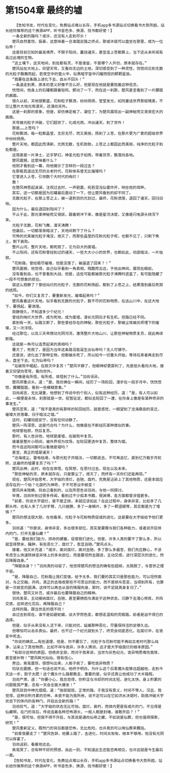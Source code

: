 # 第1504章 最终的墟
        【告知书友，时代在变化，免费站点难以长存，手机app多书源站点切换看书大势所趋，站长给你推荐的这个换源APP，听书音色多、换源、找书都好使！】
       一条全新的路吗？或许，还没有人走到尽头！
       楚风自然喜悦，振奋，这意味着一旦谁踏足路之终点，那或许就可以盘坐在那里，成为一位仙帝！
       这是目前已知的最高境界，不限于阳间，囊括诸天，甚至连上苍都算上，当下还从未听闻有高过此境的生物。
       “这土壤下，这天地间，到处都有灵，不是谁留，不是哪个人开创，原本就存在。”
       楚风站在大地上，仰望天穹，又看向无边的土地，深切感受到了一种灵性，恍惚间见到无数的光粒子飘舞而起，若夜空中的萤火中，似黑暗宇宙中闪耀而现的颗颗星辰。
       “我要在这条路上进化下去，自从不回头！”
       一条道走到黑，原本的意义好像不怎么好，但是现在他就是要抱着这种信念。
       恍惚间，他身上的石罐都跟着轻鸣，颤动了一下，而在这一刹那，楚风甚至看到了一片朦胧的画面。
       很久以前，天地很繁盛，花粉粒子飘洒，纷纷扬扬，莹莹发光，如同童话世界那般瑰美，不仅让整片大地光雨漫天，还涌向天外。
       这是一刹那的景象，但是，却仿佛定格了，凝住了，为楚风展现出一副神秘而又渐渐宏大的画面。
       天穹被光粒子冲破，它们超世了，化成光雨，冲出诸天，到了世外！
       那是……上苍吗？
       花粉飘洒，每一粒都晶莹，无穷无尽，而又美丽，扬到了上苍，在那片更为广袤的超级世界中纷纷扬扬。
       整片天地，都因此而清新，光雨无数，生机勃勃，上苍之上都因此而美丽，纯净的光粒子到处都是。
       这简直是一片净土，近乎梦幻，神圣光粒子如雨，带着芬芳，飘落向各地。
       楚风震撼，这意味着什么？
       他刚才看到这一幕，向他揭示了怎样的一段过去？
       在那极其遥远无尽的古老时代，花粉体系曾无比璀璨吗？
       它曾进入上苍，引领数个大时代的绚烂！
       轰！
       在楚风神思起波澜，注视过去时，一声剧震，宛若混沌仙雷炸开，响在他的耳畔。
       其实，这一切都是因为石罐最后震动了一下，但让楚风看到的却不同了。
       无数光粒子，在那上苍之上，被一道刺目的光划过，最终，花粉洒落，退回了诸天，回归旧地。
       因为什么，最后退回到阳间了？
       不止于此，那光束神秘而又很妖，跟着俯冲下来，像是星河决堤，又像是闪电源头倾泻下来。
       光粒子无数，花粉飞舞，漫天沸腾！
       但最后，一切都渐渐暗淡了，天地间剩下了什么？
       可怖的光束被光粒子淹没，熄灭了，而那些晶莹的花粉光粒子呢，也都不见了，只剩下焦土，剩下衰败。
       整片山河，整片天地，都死寂了，沦为巨大的废墟。
       不止阳间，还有花粉曾经到过的诸天，一些大大小小的世界，也都如此，彻底暗淡，一片枯寂。
       “花粉路，曾经极尽璀璨，但是没落了，被逼退了回来？！”
       楚风震撼，他觉得，自己似乎看到一角真相，残酷而古远，于他出神间，展现在眼前。
       没有看到血，也不曾看到大战，但是，这些可能都被那光粒子沸腾时遮盖了，有可能隐藏了一段不可想象的悲壮。
       就这么寂静了？曾经灿烂的光粒子，无数的花粉扬起，都到了上苍之上，结果落到最后死寂的结局。
       “如今，你们又复苏了，要重新发光，璀璨起来吗？”
       楚风看着这片天地，似乎看到无数的光粒子，数不尽的花粉物质，在这山川中，在这大地下，要扬起，要洒落。
       寂静很久，不知道多少个纪元！
       曾经的绚烂大世界，成为死地，成为废墟，漫长光阴后才有生机，但路已经不同。
       直到有一天，仙路又断了，那些曾经存在的神秘，那些光粒子，那被尘埃被灰烬埋下的璀璨，又一次浮现。
       经过那位，以及三天帝搅动光阴河流，激荡整片大地山川，让那些神秘物质复苏，就此再续断路。
       这就是一角可以连贯起来的真相吗？
       覆灭了，死寂了，是因为当年这条路没能诞生出仙帝吗？无人可镇守。
       还是说，进化出了那种生物，但都被杀死了，所以如今一切重头开始，等待后来者再走到尽头，盘坐下去，化为仙帝吗？
       “在破败中崛起，在寂灭中复苏！”楚风平静了，但眼神却更犀利了，先是低头看向大地，接着又仰望向苍穹，看向世外。
       “你像是有所悟，有所感，体悟到了什么。”羽尚讶异。
       楚风郑重点头，道：“是，我仿佛在一瞬间，经历了一场轮回，漫步在一段岁月中，恍恍惚惚，朦朦胧胧，看到一些模糊景象。”
       羽尚闻言，无比凝重，他想到了传说中的个别人，似有这种经历，道：“是，有人可以如此，一眼便是永恒，刹那就是一世，短暂驻足，都似去轮回了一遭，在你身上像是有某种奇异的事发生。”
       楚风苦笑，道：“我不是真的有那样的轮回经历，就是感觉，一眼望到了沧海桑田的变迁，璀璨大世落幕，归于暗淡之墟。”
       这时，石罐彻底安宁，没有任何动静了。
       楚风一阵深思，这是巧合吗？为什么，他像是在不断经历某种类似的事。
       地球曾枯寂，然后复苏。
       那时，有人告诉他，地球是废墟，在破败中复苏。
       接着是整片小阴间，被外界视为坟场，在轮回更迭中复苏，整体为墟。
       而今连这阳间都可以看做是墟吗？
       甚至，真正的墟是诸天！
       “沧海成尘，雷电枯竭，与那光粒子共暗淡，一切都逝去，不可再追忆，直到亿万载岁月轮转，这最终的墟要复苏了吗？”
       楚风出神，此时，他在在体悟，在冥想，在思忖过去、现在以及未来。
       “那些神秘的灵，原本就存在，只是蒙尘了，熄灭了，而终有一天你们还能再现。”
       现在，楚风开始思考，大宇级的溃烂，丑陋，腐朽，究竟是沾染上了其他物质，还是本就应该存在的一个劫？化腐朽为神奇，于不可思议中蜕变！
       楚风并未隐瞒，将自己看到的，以及所思告诉羽尚，与他一同探讨。
       毕竟，羽尚听到过很多传闻，看到过不少孤本书籍，很渊博，各方面都曾涉猎甚多。
       “前辈，你说大宇腐烂，是不是正统，本就应该如此？在此过程中，身体异变，比如多了几颗头颅，也有人多了几对手臂，几只翅膀，多了一身鳞片，多了一颗竖眼等，其实都是为了增强？”
       楚风的想法很大胆，在他看来，光粒子与花粉物质促成的进化，这是要在大宇级给予他们更多。
       羽尚道：“你是说，身体异变，多出很多部位，其实是要赠与我们各种能力，或者说开启体内的门，打开无量仙藏？”
       “是，要给我们能力，拼命的硬塞，促使我们进化，但是，许多人真的要不了那么多，所以就显得赘余，臃肿，有些恶化了，腐烂了，愈显丑陋。”楚风点头。
       接着，他又补充道：“或许，面对腐烂，面对丑陋，多了那么多器官，我们先应静心，不该考虑怎么快速除掉变异体上的多余部位，而是要坦然去跟进，主动交感，进行深层次的进化，然后降服自身。”
       “降服自身？！”羽尚真的动容了，他觉得楚风的想法的确有些超纲，太跳脱了，与普世之理不容。
       “是，降服自己，花粉路让我们变强，给予太多，我们要的其实只是那些能力，可以坦然面对，与之交融，共鸣，真正的去吸收那些不可思议的能力，而不是排斥恶变，当得到所有，也算是一次蜕变的圆满，这样可以再去从容的降服肉身，那时，说不定就真身复归了。”
       很快，楚风又补充，或许最后也要降服自己的精神。
       羽尚发呆，主动接纳腐烂，丑陋，甚至要拥抱与满足于这种状态，沉静下去潜心修炼，共鸣交感，这样进化完后，再降服自己？
       这样的路，跟当世走的很不同！
       自过去到现在，谁不是如避蛇蝎，谈大宇而色变，都想走温和的究极路，前者是迫不得已的选择。
       但是，似乎从来没有人活下来，只能对抗，延缓那种恶化，尽量保持活的足够久远。
       但哪怕可以击杀真仙，最终，也不过一个纪元就到头了，终究会彻底恶化，在腐烂中，在诡变中死去。
       “你说的确实……有些道理，但是，你不要忘了，光粒子与花粉可能不再如古老时代那么纯净，沾染上了其他物质，比如不祥与诡异，许多人猜测，这才是大宇级腐烂的根本原因。”
       “有部分这样的原因，但绝非全部，而对于我来说，当世为灰色纪元，诡异物质难伤我体，甚至是补物！”楚风眸光灿灿，很有信心。
       旁边，紫鸾震惊，很想叫出来，人贩子疯了，要吃诡异物质？
       钧驮也震撼，但一句话也说不出，他终于明白，为什么这个后辈魔头能够远超越他，走到今天这一步，胆子太肥！这个魔头什么路都敢走，重要的是，似乎还真让他成功了大半路程。
       羽尚严肃，道：“你要小心，我总觉得，你积淀与冷却的时间太短，进化太快，身上积累的问题极其严重，总有一天会全面大爆发！”
       楚风双目中神光熠熠，道：“按部就班，正常的路，于我没有意义，时间不等人。况且，我觉得，这种日积月累的恐怖，未尝不能为我所用，说不定可以在它如洪水决堤时，助我冲破大宇状态下的体内的各种门，开启出全新的路！”
       羽尚叹气，道：“大宇级的状态无比可怕，腐烂，衰朽，而体内更是有成片的门，不见得是仙藏啊，在门的背后，传说连着各种恐怖源头，一般人都是封堵，谁敢开启？！”
       “是，很可怕，但我不得不开启，与其说是通向仙帝之藏，不如说是仙葬，但也值得探索，研究！”
       楚风重新定义，既然门的背后都是恐怖，无比危险，也许真的可以用仙葬来概括。
       “前辈我要走了！”楚风告辞，他要上路了，去进化，时间太匆匆，根本不够用，他没有光阴可以挥霍了。
       羽尚送别，看着他远去。
       紫鸾哭了，总有种不好的预感，自此一别，不知道此生还能否再相见，也许这就是今生最后一面。
       【告知书友，时代在变化，免费站点难以长存，手机app多书源站点切换看书大势所趋，站长给你推荐的这个换源APP，听书音色多、换源、找书都好使！】
